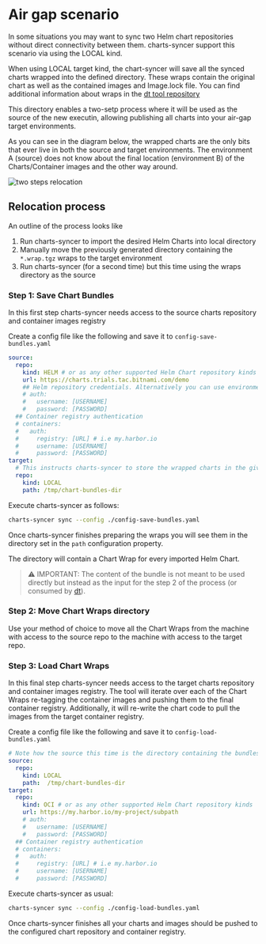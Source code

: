 # Air gap scenario

In some situations you may want to sync two Helm chart repositories without direct connectivity between them. 
charts-syncer support this scenario via using the LOCAL kind.

When using LOCAL target kind, the chart-syncer will save all the synced charts wrapped into the defined directory. These wraps contain the original chart as well as the contained images and Image.lock file. You can find additional information about wraps in the [dt tool repository](https://github.com/vmware-labs/distribution-tooling-for-helm)

This directory enables a two-setp process where it will be used as the source of the new executin, allowing publishing all charts into your air-gap target environments.

As you can see in the diagram below, the wrapped charts are the only bits that ever live in both the source and target environments.
The environment A (source) does not know about the final location (environment B) of the Charts/Container images and the other way around.

![two steps relocation](./assets/two-steps-relocation.jpg)

## Relocation process

An outline of the process looks like

1. Run charts-syncer to import the desired Helm Charts into local directory
2. Manually move the previously generated directory containing the `*.wrap.tgz` wraps to the target environment
3. Run charts-syncer (for a second time) but this time using the wraps directory as the source

### Step 1: Save Chart Bundles

In this first step charts-syncer needs access to the source charts repository and container images registry

Create a config file like the following and save it to `config-save-bundles.yaml`

```yaml
source:
  repo:
    kind: HELM # or as any other supported Helm Chart repository kinds
    url: https://charts.trials.tac.bitnami.com/demo
    ## Helm repository credentials. Alternatively you can use environmental variables
    # auth:
    #   username: [USERNAME]
    #   password: [PASSWORD]  
  ## Container registry authentication
  # containers:
  #   auth:
  #     registry: [URL] # i.e my.harbor.io
  #     username: [USERNAME]
  #     password: [PASSWORD]    
target:
  # This instructs charts-syncer to store the wrapped charts in the given directory
  repo:
    kind: LOCAL
    path: /tmp/chart-bundles-dir
```

Execute charts-syncer as follows:

```bash
charts-syncer sync --config ./config-save-bundles.yaml
```

Once charts-syncer finishes preparing the wraps you will see them in the directory set in the `path`
configuration property.

The directory will contain a Chart Wrap for every imported Helm Chart.
> :warning: IMPORTANT: The content of the bundle is not meant to be used directly but instead as the input for the step 2 of the process (or consumed by [dt](https://github.com/vmware-labs/distribution-tooling-for-helm)).

### Step 2: Move Chart Wraps directory

Use your method of choice to move all the Chart Wraps from the machine with access to the source repo to the machine with access to the target repo.

### Step 3: Load Chart Wraps

In this final step charts-syncer needs access to the target charts repository and container images registry.
The tool will iterate over each of the Chart Wraps re-tagging the container images and pushing them to the final container registry.
Additionally, it will re-write the chart code to pull the images from the target container registry.

Create a config file like the following and save it to `config-load-bundles.yaml`

```yaml
# Note how the source this time is the directory containing the bundles
source:
  repo:
    kind: LOCAL
    path:  /tmp/chart-bundles-dir
target:
  repo:
    kind: OCI # or as any other supported Helm Chart repository kinds
    url: https://my.harbor.io/my-project/subpath
    # auth:
    #   username: [USERNAME]
    #   password: [PASSWORD]
  ## Container registry authentication
  # containers:
  #   auth: 
  #     registry: [URL] # i.e my.harbor.io
  #     username: [USERNAME]
  #     password: [PASSWORD]   
```

Execute charts-syncer as usual:

```bash
charts-syncer sync --config ./config-load-bundles.yaml
```

Once charts-syncer finishes all your charts and images should be pushed to the configured chart repository and container registry.
